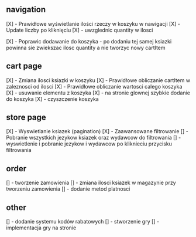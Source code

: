 ## navigation

[X] - Prawidłowe wyświetlanie ilości rzeczy w koszyku w nawigacji
[X] - Update liczby po kliknięciu
[X] - uwzglednic quantity w ilosci

[X] - Poprawic dodawanie do koszyka - po dodaniu tej samej ksiazki powinna sie zwiekszac ilosc quantity a nie tworzyc nowy cartItem

## cart page

[X] - Zmiana ilosci ksiazki w koszyku
[X] - Prawidłowe obliczanie cartItem w zaleznosci od ilosci
[X] - Prawidłowe obliczanie wartosci calego koszyka
[X] - usuwanie elementu z koszyka
[X] - na stronie glownej szybkie dodanie do koszyka
[X] - czyszczenie koszyka

## store page

[X] - Wyswietlanie ksiazek (pagination)
[X] - Zaawansowane filtrowanie
[] - Pobranie wszystkich jezykow ksiazek oraz wydawcow do filtrowania
[] - wyswietlenie i pobranie jezykow i wydawcow po kliknieciu przycisku filtrowania

## order

[] - tworzenie zamowienia
[] - zmiana ilosci ksiazek w magazynie przy tworzeniu zamowienia
[] - dodanie metod platnosci

## other

[] - dodanie systemu kodów rabatowych
[] - stworzenie gry
[] - implementacja gry na stronie
